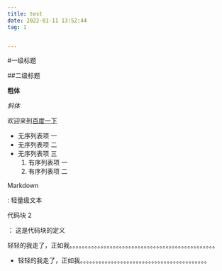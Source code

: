 ```yaml
---
title: test
date: 2022-01-11 13:52:44
tag: 1


---
```






#一级标题

##二级标题

**粗体**

_斜体_

欢迎来到[百度一下](https://www.baidu.com)

- 无序列表项 一
- 无序列表项 二
- 无序列表项 三
  1. 有序列表项 一
  2. 有序列表项 二

Markdown

:	轻量级文本

代码块  2

：	这是代码块的定义

轻轻的我走了，正如我。。。。。。。。。。。。。。。。。。。。。。。。。。。。。。。。。。。。。。。。。。。。。。。

* 轻轻的我走了，正如我。。。。。。。。。。。。。。。。。。。。。。。。。。。。。。。。。。。。。。。。。
